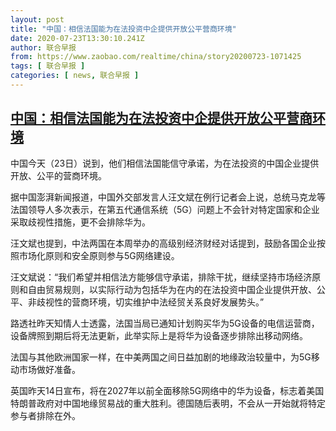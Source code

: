 ```yaml
---
layout: post
title: "中国：相信法国能为在法投资中企提供开放公平营商环境"
date: 2020-07-23T13:30:10.241Z
author: 联合早报
from: https://www.zaobao.com/realtime/china/story20200723-1071425
tags: [ 联合早报 ]
categories: [ news, 联合早报 ]
---
```

<!--1595536620000-->
[中国：相信法国能为在法投资中企提供开放公平营商环境](https://www.zaobao.com/realtime/china/story20200723-1071425)
------

<div>
<p>中国今天（23日）说到，他们相信法国能信守承诺，为在法投资的中国企业提供开放、公平的营商环境。</p><p>据中国澎湃新闻报道，中国外交部发言人汪文斌在例行记者会上说，总统马克龙等法国领导人多次表示，在第五代通信系统（5G）问题上不会针对特定国家和企业采取歧视性措施，更不会排除华为。</p><p>汪文斌也提到，中法两国在本周举办的高级别经济财经对话提到，鼓励各国企业按照市场化原则和安全原则参与5G网络建设。</p><section id="imu"><div id="dfp-ad-imu1-wrapper" class="dfp-tag-wrapper"><div id="dfp-ad-imu1" class="dfp-tag-wrapper"></div></div></section><p>汪文斌说：“我们希望并相信法方能够信守承诺，排除干扰，继续坚持市场经济原则和自由贸易规则，以实际行动为包括华为在内的在法投资中国企业提供开放、公平、非歧视性的营商环境，切实维护中法经贸关系良好发展势头。”</p><p>路透社昨天知情人士透露，法国当局已通知计划购买华为5G设备的电信运营商，设备牌照到期后将无法更新，此举实际上是将华为设备逐步排除出移动网络。</p><p>法国与其他欧洲国家一样，在中美两国之间日益加剧的地缘政治较量中，为5G移动市场做好准备。</p><p>英国昨天14日宣布，将在2027年以前全面移除5G网络中的华为设备，标志着美国特朗普政府对中国地缘贸易战的重大胜利。德国随后表明，不会从一开始就将特定参与者排除在外。</p><div id="innity-in-post"></div><div id="dfp-ad-midarticlespecial-wrapper" class="dfp-tag-wrapper"><div id="dfp-ad-midarticlespecial" class="dfp-tag-wrapper"></div></div>
</div>
